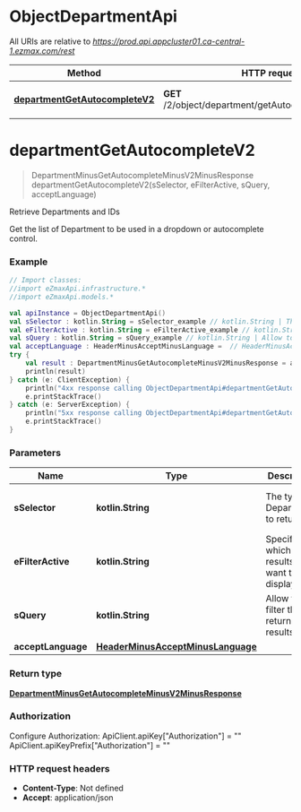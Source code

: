 # ObjectDepartmentApi

All URIs are relative to *https://prod.api.appcluster01.ca-central-1.ezmax.com/rest*

Method | HTTP request | Description
------------- | ------------- | -------------
[**departmentGetAutocompleteV2**](ObjectDepartmentApi.md#departmentGetAutocompleteV2) | **GET** /2/object/department/getAutocomplete/{sSelector} | Retrieve Departments and IDs


<a name="departmentGetAutocompleteV2"></a>
# **departmentGetAutocompleteV2**
> DepartmentMinusGetAutocompleteMinusV2MinusResponse departmentGetAutocompleteV2(sSelector, eFilterActive, sQuery, acceptLanguage)

Retrieve Departments and IDs

Get the list of Department to be used in a dropdown or autocomplete control.

### Example
```kotlin
// Import classes:
//import eZmaxApi.infrastructure.*
//import eZmaxApi.models.*

val apiInstance = ObjectDepartmentApi()
val sSelector : kotlin.String = sSelector_example // kotlin.String | The type of Departments to return
val eFilterActive : kotlin.String = eFilterActive_example // kotlin.String | Specify which results we want to display.
val sQuery : kotlin.String = sQuery_example // kotlin.String | Allow to filter the returned results
val acceptLanguage : HeaderMinusAcceptMinusLanguage =  // HeaderMinusAcceptMinusLanguage | 
try {
    val result : DepartmentMinusGetAutocompleteMinusV2MinusResponse = apiInstance.departmentGetAutocompleteV2(sSelector, eFilterActive, sQuery, acceptLanguage)
    println(result)
} catch (e: ClientException) {
    println("4xx response calling ObjectDepartmentApi#departmentGetAutocompleteV2")
    e.printStackTrace()
} catch (e: ServerException) {
    println("5xx response calling ObjectDepartmentApi#departmentGetAutocompleteV2")
    e.printStackTrace()
}
```

### Parameters

Name | Type | Description  | Notes
------------- | ------------- | ------------- | -------------
 **sSelector** | **kotlin.String**| The type of Departments to return | [enum: All, AllButDepartmentZero, Company, CompanyButDepartmentZero]
 **eFilterActive** | **kotlin.String**| Specify which results we want to display. | [optional] [default to Active] [enum: All, Active, Inactive]
 **sQuery** | **kotlin.String**| Allow to filter the returned results | [optional]
 **acceptLanguage** | [**HeaderMinusAcceptMinusLanguage**](.md)|  | [optional] [enum: *, en, fr]

### Return type

[**DepartmentMinusGetAutocompleteMinusV2MinusResponse**](DepartmentMinusGetAutocompleteMinusV2MinusResponse.md)

### Authorization


Configure Authorization:
    ApiClient.apiKey["Authorization"] = ""
    ApiClient.apiKeyPrefix["Authorization"] = ""

### HTTP request headers

 - **Content-Type**: Not defined
 - **Accept**: application/json

